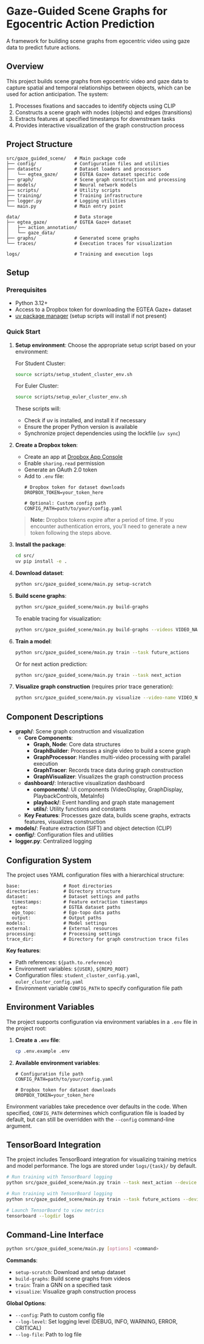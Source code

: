 # Gaze-Guided Scene Graphs for Egocentric Action Prediction

A framework for building scene graphs from egocentric video using gaze data to predict future actions.

## Overview

This project builds scene graphs from egocentric video and gaze data to capture spatial and temporal relationships between objects, which can be used for action anticipation. The system:

1. Processes fixations and saccades to identify objects using CLIP
2. Constructs a scene graph with nodes (objects) and edges (transitions)
3. Extracts features at specified timestamps for downstream tasks
4. Provides interactive visualization of the graph construction process

## Project Structure

```
src/gaze_guided_scene/   # Main package code
├── config/              # Configuration files and utilities
├── datasets/            # Dataset loaders and processors
│   └── egtea_gaze/      # EGTEA Gaze+ dataset specific code
├── graph/               # Scene graph construction and processing
├── models/              # Neural network models
├── scripts/             # Utility scripts
├── training/            # Training infrastructure
├── logger.py            # Logging utilities
└── main.py              # Main entry point

data/                    # Data storage
├── egtea_gaze/          # EGTEA Gaze+ dataset
│   ├── action_annotation/
│   └── gaze_data/
├── graphs/              # Generated scene graphs
└── traces/              # Execution traces for visualization

logs/                    # Training and execution logs
```

## Setup

### Prerequisites

- Python 3.12+
- Access to a Dropbox token for downloading the EGTEA Gaze+ dataset
- [uv package manager](https://astral.sh/uv) (setup scripts will install if not present)

### Quick Start

1. **Setup environment**:
   Choose the appropriate setup script based on your environment:
   
   For Student Cluster:
   ```bash
   source scripts/setup_student_cluster_env.sh
   ```
   
   For Euler Cluster:
   ```bash
   source scripts/setup_euler_cluster_env.sh
   ```

   These scripts will:
   - Check if uv is installed, and install it if necessary
   - Ensure the proper Python version is available
   - Synchronize project dependencies using the lockfile (`uv sync`)

2. **Create a Dropbox token**:
   - Create an app at [Dropbox App Console](https://www.dropbox.com/developers/apps/)
   - Enable `sharing.read` permission
   - Generate an OAuth 2.0 token
   - Add to `.env` file: 
     ```
     # Dropbox token for dataset downloads
     DROPBOX_TOKEN=your_token_here
     
     # Optional: Custom config path
     CONFIG_PATH=path/to/your/config.yaml
     ```
   
   > **Note:** Dropbox tokens expire after a period of time. If you encounter authentication errors, you'll need to generate a new token following the steps above.

3. **Install the package**:
   ```bash
   cd src/
   uv pip install -e .
   ```

4. **Download dataset**:
   ```bash
   python src/gaze_guided_scene/main.py setup-scratch
   ```

5. **Build scene graphs**:
   ```bash
   python src/gaze_guided_scene/main.py build-graphs
   ```
   
   To enable tracing for visualization:
   ```bash
   python src/gaze_guided_scene/main.py build-graphs --videos VIDEO_NAME --enable-tracing
   ```

6. **Train a model**:
   ```bash
   python src/gaze_guided_scene/main.py train --task future_actions
   ```
   
   Or for next action prediction:
   ```bash
   python src/gaze_guided_scene/main.py train --task next_action
   ```

7. **Visualize graph construction** (requires prior trace generation):
   ```bash
   python src/gaze_guided_scene/main.py visualize --video-name VIDEO_NAME
   ```

## Component Descriptions

- **graph/**: Scene graph construction and visualization
  - **Core Components**: 
    - **Graph, Node**: Core data structures
    - **GraphBuilder**: Processes a single video to build a scene graph
    - **GraphProcessor**: Handles multi-video processing with parallel execution
    - **GraphTracer**: Records trace data during graph construction
    - **GraphVisualizer**: Visualizes the graph construction process
  - **dashboard/**: Interactive visualization dashboard
    - **components/**: UI components (VideoDisplay, GraphDisplay, PlaybackControls, MetaInfo)
    - **playback/**: Event handling and graph state management
    - **utils/**: Utility functions and constants
  - **Key Features**: Processes gaze data, builds scene graphs, extracts features, visualizes construction
- **models/**: Feature extraction (SIFT) and object detection (CLIP)
- **config/**: Configuration files and utilities
- **logger.py**: Centralized logging

## Configuration System

The project uses YAML configuration files with a hierarchical structure:

```
base:                # Root directories
directories:         # Directory structure
dataset:             # Dataset settings and paths
  timestamps:        # Feature extraction timestamps
  egtea:             # EGTEA dataset paths
  ego_topo:          # Ego-topo data paths
  output:            # Output paths
models:              # Model settings
external:            # External resources
processing:          # Processing settings
trace_dir:           # Directory for graph construction trace files
```

**Key features**:
- Path references: `${path.to.reference}`
- Environment variables: `${USER}`, `${REPO_ROOT}`
- Configuration files: `student_cluster_config.yaml`, `euler_cluster_config.yaml`
- Environment variable `CONFIG_PATH` to specify configuration file path

## Environment Variables

The project supports configuration via environment variables in a `.env` file in the project root:

1. **Create a `.env` file**:
   ```bash
   cp .env.example .env
   ```

2. **Available environment variables**:
   ```
   # Configuration file path
   CONFIG_PATH=path/to/your/config.yaml
   
   # Dropbox token for dataset downloads
   DROPBOX_TOKEN=your_token_here
   ```

Environment variables take precedence over defaults in the code. When specified, `CONFIG_PATH` 
determines which configuration file is loaded by default, but can still be overridden with the
`--config` command-line argument.

## TensorBoard Integration

The project includes TensorBoard integration for visualizing training metrics and model performance. The logs are stored under `logs/{task}/` by default.

```bash
# Run training with TensorBoard logging
python src/gaze_guided_scene/main.py train --task next_action --device gpu

# Run training with TensorBoard logging
python src/gaze_guided_scene/main.py train --task future_actions --device gpu

# Launch TensorBoard to view metrics
tensorboard --logdir logs
```

## Command-Line Interface

```bash
python src/gaze_guided_scene/main.py [options] <command>
```

**Commands**:
- `setup-scratch`: Download and setup dataset
- `build-graphs`: Build scene graphs from videos
- `train`: Train a GNN on a specified task
- `visualize`: Visualize graph construction process

**Global Options**:
- `--config`: Path to custom config file
- `--log-level`: Set logging level (DEBUG, INFO, WARNING, ERROR, CRITICAL)
- `--log-file`: Path to log file
